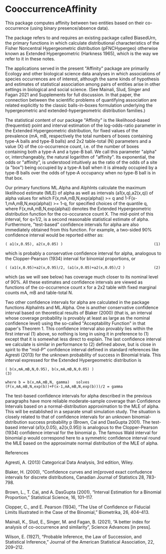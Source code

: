 # CooccurrenceAffinity

This package computes affinity between two entities based on their co-occurrence (using binary presence/absence data). 

The package refers to and requires an existing package called BiasedUrn, the primary functions in which calculate distributional characteristics of the Fisher Noncentral Hypergeometric distribution (pFNCHypergeo) otherwise known as Extended Hypergeometric (Harkness 1965), which is the way we refer to it in these notes.

The applications served in the present "Affinity" package are primarily Ecology and other biological science data analyses in which associations of species occurrences are of interest, although the same kinds of hypothesis and estimates of statistical association among pairs of entities arise in other settings in biological and social science. (See Mainali, Slud, Singer and Fagan 2021 and Supplements for full discussion. In that paper, the connection between the scientific problems of quantifying association are related explicitly to the classic balls-in-boxes formulation underlying the hypergeometric and extended-hypergeometric distribution families.)

The statistical content of our package "Affinity" is the likelihood-based (frequentist) point and interval estimation of the log-odds-ratio parameter in the Extended Hypergeometric distribution, for fixed values of the prevalence (mA, mB, respectively the total numbers of boxes containing type-A balls and type-B balls) and 2x2 table-total (N) parameters and a value (X) of the co-occurrence count, i.e. of the number of boxes containing both a type-A and a type-B ball. We call this parameter "alpha" or, interchangeably, the natural logarithm of "affinity". Its exponential, the odds or "affinity", is understood intuitively as the ratio of the odds of a site (a "box") being occupied by a type-A ball when it is already occupied by a type-B balls over the odds of type-A occupancy when no type-B ball is in that box.

Our primary functions ML.Alpha and AlphInts calculate the maximum likelihood estimate (MLE) of alpha as well as intervals (a1(x,q),a2(x,q)) of alpha values for which F(x,mA,mB,N,exp(alpha)) >= q and 1-F(x-1,mA,mB,N,exp(alpha)) >= 1-q, for specified choices of the quantile q, where F(x,mA,mB,N,exp(alpha)) denotes the Extended Hypergeometric distribution function for the co-occurance count X. The mid-point of this interval, for q=1/2, is a second reasonable statistical estimate of alpha. Furthermore, "test-based" confidence intervals for alpha are also immediately obtained from this function. For example, a two-sided 90% confidence interval would be reported either as:

    ( a1(x,0.95), a2(x,0.05) )                                         (1)

which is probably a conservative confidence interval for alpha, analogous to the Clopper-Pearson (1934) interval for binomial proportions, or

    ( (a1(x,0.95)+a2(x,0.95)/2, (a1(x,0.05)+a2(x,0.05)/2 )             (2)

which (as we will see below) has coverage much closer to its nominal level of 90%.  All these estimates and confidence intervals are viewed as functions of the co-occurrence count x for a 2x2 table with fixed marginal counts mA, mB and table-total N. 

Two other confidence intervals for alpha are calculated in the package functions  AlphaInts  and ML.Alpha. One is another conservative confidence interval based on theoretical results of Blaker (2000) (that is, an interval whose coverage probability is provably at least as large as the nominal  confidence level) using the so-called "Acceptability Function" in that paper's Theorem 1. This confidence interval also provably lies within the first interval (1) above, so nothing is long in using it in preference to (1) except that it is somewhat less direct to explain. The last confidence interval we calculate is similar in performance to (2) defined above, but is close in spirit to the "mid-P" confidence interval defined in standard references like Agresti (2013) for the unknown probability of success in Binomial triala. This interval expressed for the Extended Hypergeometric distribution is

    ( b(x,mA,mB,N,0.95), b(x,mA,mB,N,0.05) )                               (3)
   
    where b = b(x,mA,mB,N, gamma)   solves
    (F(x,mA,mB,N,exp(b))+F(x-1,mA,mB,N,exp(b)))/2 = gamma

The test-based confidence intervals for alpha described in the previous paragraphs have more reliable moderate-sample coverage than Confidence Intervals based on a normal-distribution approximation to the MLE of alpha. This will be established in a separate small simulation study. The situation is closely related to that of confidence intervals for an unknown binomial-dstribution success probability p (Brown, Cai and DasGupta 2001). The test-based interval (a1(x,0.05), a2(x,0.95)) is analogous to the Clopper-Pearson (1934) confidence interval for the binomial p. The famous Wald interval for binomial p would correspond here to a symmetric confidence interval round the MLE based on the approximate normal distribution of the MLE of alpha. 


References

Agresti, A. (2013) Categorical Data Analysis, 3rd edition, Wiley.

Blaker, H. (2000), “Confidence curves and im[proved exact confudence intervals for discrete distributions, Canadian Journal of Statistics 28, 783-798.

Brown, L., T. Cai, and A. DasGupta (2001), “Interval Estimation for a Binomial Proportion,” Statistical Science, 16, 101–117.

Clopper, C., and E. Pearson (1934), “The Use of Confidence or Fiducial Limits Illustrated in the Case of the Binomial,” Biometrika, 26, 404–413.

Mainali, K., Slud, E., Singer, M. and Fagan, B. (2021), “A better index for analysis of co-occurrence and similarity”, Science Advances [in press].

Wilson, E. (1927), “Probable Inference, the Law of Succession, and Statistical Inference,” Journal of the American Statistical Association, 22, 209–212.
